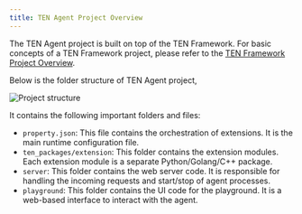```yaml
---
title: TEN Agent Project Overview
---
```


The TEN Agent project is built on top of the TEN Framework. For basic concepts of a TEN Framework project, please refer to the [TEN Framework Project Overview](../ten_framework/concept_overview).

Below is the folder structure of TEN Agent project,

![Project structure](https://ten-framework-assets.s3.amazonaws.com/doc-assets/folder_structure.png)

It contains the following important folders and files:

- `property.json`: This file contains the orchestration of extensions. It is the main runtime configuration file.
- `ten_packages/extension`: This folder contains the extension modules. Each extension module is a separate Python/Golang/C++ package.
- `server`: This folder contains the web server code. It is responsible for handling the incoming requests and start/stop of agent processes.
- `playground`: This folder contains the UI code for the playground. It is a web-based interface to interact with the agent.
